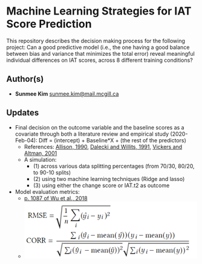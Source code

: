 Machine Learning Strategies for IAT Score Prediction
====================================================

This repository describes the decision making process for the following project:
Can a good predictive model (i.e., the one having a good balance between bias and variance that minimizes the total error) reveal meaningful individual differences on IAT scores, across 8 different training conditions?

Author(s)
-------
- **Sunmee Kim** <sunmee.kim@mail.mcgill.ca>

Updates
----------
- Final decision on the outcome variable and the baseline scores as a covariate through both a literature review and empirical study (2020-Feb-04): Diff = (intercept) + Baseline*X + (the rest of the predictors)
  - References: [Allison, 1990](https://www.jstor.org/stable/271083?seq=1#metadata_info_tab_contents), [Dalecki and Willits, 1991](https://www.tandfonline.com/doi/abs/10.1080/02732173.1991.9981960), [Vickers and Altman, 2001](https://www.ncbi.nlm.nih.gov/pmc/articles/PMC1121605/)
  - A simulation:
    - (1) across various data splitting percentages (from 70/30, 80/20, to 90-10 splits)
    - (2) using two machine learning techniques (Ridge and lasso)
    - (3) using either the change score or IAT.t2 as outcome
- Model evaluation metrics:
  - [p. 1087 of Wu et al., 2018](https://dl.acm.org/doi/abs/10.1145/3209978.3210077)
  - ![RMSE and Corr](https://github.com/QuantMM/MLforIAT/blob/master/evaluation_metrics.PNG)
